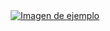 <!DOCTYPE html>
<html>
<head>
    <title>Fondo de GIF con enlace a imagen web</title>
    <style>
        body {
            background-image: url("ruta/a/tu/archivo.gif");
            background-repeat: no-repeat;
            background-size: cover;
        }
        .container {
            width: 100%;
            height: 100vh;
            display: flex;
            justify-content: center;
            align-items: center;
        }
        .image-link {
            display: block;
            text-align: center;
        }
        .image-link img {
            max-width: 300px;
            height: auto;
        }
    </style>
</head>
<body>
    <div class="container">
        <a class="image-link" href="[https://www.ejemplo.com](https://media2.giphy.com/media/qgQUggAC3Pfv687qPC/giphy.gif)">
            <img src="ruta/a/imagen.webp" alt="Imagen de ejemplo">
        </a>
    </div>
</body>
</html>

